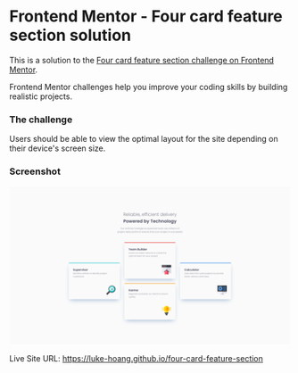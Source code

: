 # Frontend Mentor - Four card feature section solution

This is a solution to the [Four card feature section challenge on Frontend Mentor](https://www.frontendmentor.io/challenges/four-card-feature-section-weK1eFYK).

Frontend Mentor challenges help you improve your coding skills by building realistic projects. 

### The challenge

Users should be able to view the optimal layout for the site depending on their device's screen size.

### Screenshot

![](./screenshot.png)

Live Site URL: https://luke-hoang.github.io/four-card-feature-section
